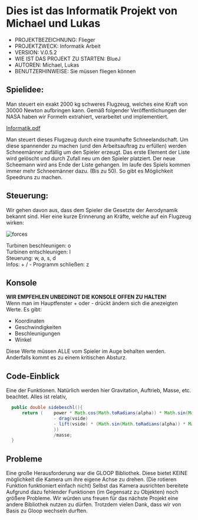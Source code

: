 <h1>Dies ist das Informatik Projekt von Michael und Lukas</h1>

- PROJEKTBEZEICHNUNG:             Flieger  
- PROJEKTZWECK:                   Informatik Arbeit  
- VERSION:                        V.0.5.2  
- WIE IST DAS PROJEKT ZU STARTEN: BlueJ  
- AUTOREN:                        Michael, Lukas  
- BENUTZERHINWEISE:               Sie müssen fliegen können  

<h2>Spielidee:</h2>

Man steuert ein exakt 2000 kg schweres Flugzeug, welches eine Kraft von 30000 Newton aufbringen kann. Gemäß folgender Veröffentlichungen der NASA haben wir Formeln extrahiert, verarbeitet und implementiert.

[Informatik.pdf](https://github.com/LukasGasp/flieger/files/7875854/Informatik.pdf)

Man steuert dieses Flugzeug durch eine traumhafte Schneelandschaft. Um diese spannender zu machen (und den Arbeitsauftrag zu erfüllen) werden Schneemänner zufällig um den Spieler erzeugt. Das erste Element der Liste wird gelöscht und durch Zufall neu um den Spieler platziert. Der neue Scheemann wird ans Ende der Liste gehangen. Im laufe des Spiels kommen immer mehr Schneemänner dazu. (Bis zu 50). So gibt es Möglichkeit Speedruns zu machen.

<h2>Steuerung:</h2>

Wir gehen davon aus, dass dem Spieler die Gesetzte der Aerodynamik bekannt sind. Hier eine kurze Erinnerung an Kräfte, welche auf ein Flugzeug wirken:

![forces](https://user-images.githubusercontent.com/72341833/149591342-965aa6f5-e0e1-4934-bc57-c9db41a18560.jpg)

Turbinen beschleunigen: o  
Turbinen entschleunigen: l  
Steuerung: w, a, s, d  
Infos: + / - 
Programm schließen: z

<h2>Konsole</h2>

**WIR EMPFEHLEN UNBEDINGT DIE KONSOLE OFFEN ZU HALTEN!**  
Wenn man im Hauptfenster + oder - drückt ändern sich die anezeigten Werte. Es gibt: 

- Koordinaten
- Geschwindigkeiten
- Beschleunigungen
- Winkel

Diese Werte müssen ALLE vom Spieler im Auge behalten werden. Anderfalls kommt es zu einem kritischen Absturz.

<h2>Code-Einblick</h2>
Eine der Funktionen. Natürlich werden hier Gravitation, Auftrieb, Masse, etc. beachtet. Alles ist relativ,

```java
  public double sidebeschl(){
      return (    power * Math.cos(Math.toRadians(alpha)) * Math.sin(Math.toRadians(beta))
                  - drag(vside)
                  - lift(vside) * (Math.sin(Math.toRadians(alpha)) * Math.cos(Math.toRadians(gamma)) * Math.sin(Math.toRadians(beta)) * Math.cos(Math.toRadians(beta)) + Math.sin(Math.toRadians(gamma)) * Math.cos(Math.toRadians(beta))  
                  ))
                  /masse;
  }
```

<h2>Probleme</h2>
Eine große Herausforderung war die GLOOP Bibliothek. Diese bietet KEINE möglichkeit die Kamera um ihre eigene Achse zu drehen. (Die rotieren Funktion funktioniert einfach nicht)
Selbst das Kamera ausrichten bereitete Aufgrund dazu fehlender Funktionen (im Gegensatz zu Objekten) noch größere Probleme.
Wir würden uns freuen für das nächste Projekt eine andere Bibliothek nutzen zu dürfen. 
Trotzdem vielen Dank, dass wir von Basis zu Gloop wechseln durften.
